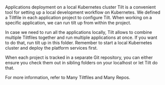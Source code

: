 Applications deployment on a local Kubernetes cluster
Tilt is a convenient tool for setting up a local development workflow on Kubernetes. We defined a Tiltfile in each application project to configure Tilt. When working on a specific application, we can run tilt up from within the project.

In case we need to run all the applications locally, Tilt allows to combine multiple Tiltfiles together and run multiple applications at once. If you want to do that, run tilt up in this folder. Remember to start a local Kubernetes cluster and deploy the platform services first.

When each project is tracked in a separate Git repository, you can either ensure you check them out in sibling folders on your localhost or let Tilt do that.

For more information, refer to Many Tiltfiles and Many Repos.